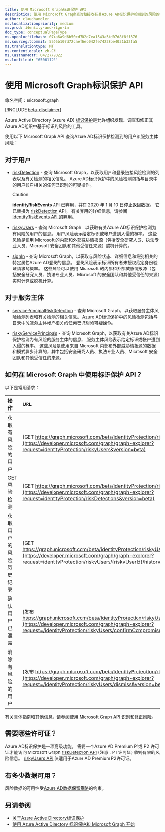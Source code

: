 ```yaml
---
title: 使用 Microsoft Graph标识保护 API
description: 使用 Microsoft Graph查询和接收有关Azure AD标识保护检测到的风险的信息。
author: cloudhandler
ms.localizationpriority: medium
ms.prod: identity-and-sign-in
doc_type: conceptualPageType
ms.openlocfilehash: 07ca6a9d6b50cd702d7ea1543a5fd07d8f8ff376
ms.sourcegitcommit: 5516b107d72caef6ec042fe74228be4031b32fa5
ms.translationtype: MT
ms.contentlocale: zh-CN
ms.lasthandoff: 04/27/2022
ms.locfileid: "65061123"
---
```

# <a name="use-the-microsoft-graph-identity-protection-apis"></a>使用 Microsoft Graph标识保护 API

命名空间：microsoft.graph

[!INCLUDE [beta-disclaimer](../../includes/beta-disclaimer.md)]

Azure Active Directory (Azure AD) [标识保护](/azure/active-directory/identity-protection/overview-identity-protection)是允许组织发现、调查和修正其Azure AD组织中基于标识的风险的工具。

使用以下 Microsoft Graph API 查询Azure AD标识保护检测到的用户和服务主体风险：

## <a name="for-users"></a>对于用户

+ [riskDetection](riskdetection.md) - 查询 Microsoft Graph，以获取用户和登录链接风险检测的列表以及有关检测的相关信息。 Azure AD标识保护中的风险检测包括与目录中的用户帐户相关的任何已识别的可疑操作。

    >[!CAUTION]
    >**identityRiskEvents** API 已弃用，并在 2020 年 1 月 10 日停止返回数据。 它已替换为 [riskDetection](riskdetection.md) API。 有关弃用的详细信息，请参阅 [IdentityRiskEvents API 的弃](https://developer.microsoft.com/office/blogs/deprecatation-of-the-identityriskevents-api/)用。

+ [riskyUsers](riskyuser.md) - 查询 Microsoft Graph，以获取有关Azure AD标识保护检测为有风险的用户的信息。 用户风险表示给定标识或帐户遭到入侵的概率。 这些风险是使用 Microsoft 的内部和外部威胁情报源（包括安全研究人员、执法专业人员、Microsoft 安全团队和其他受信任来源）脱机计算的。

+ [signIn](signin.md) - 查询 Microsoft Graph，以获取与风险状态、详细信息和级别相关的特定属性Azure AD登录的信息。 登录风险表示标识所有者未授权给定身份验证请求的概率。 这些风险可以使用 Microsoft 的内部和外部威胁情报源（包括安全研究人员、执法专业人员、Microsoft 的安全团队和其他受信任的来源）实时计算或脱机计算。

## <a name="for-service-principals"></a>对于服务主体

+ [servicePrincipalRiskDetection](serviceprincipalriskdetection.md) - 查询 Microsoft Graph，以获取服务主体风险检测列表和有关检测的相关信息。 Azure AD标识保护中的风险检测包括与目录中的服务主体帐户相关的任何已识别的可疑操作。

+ [riskyServicePrincipals](riskyserviceprincipal.md) - 查询 Microsoft Graph，以获取有关Azure AD标识保护检测为有风险的服务主体的信息。 服务主体风险表示给定标识或帐户遭到入侵的概率。 这些风险是使用来自 Microsoft 内部和外部威胁情报源的数据和模式异步计算的，其中包括安全研究人员、执法专业人员、Microsoft 安全团队和其他受信任的来源。

## <a name="what-can-i-do-with-identity-protection-apis-in-microsoft-graph"></a>如何在 Microsoft Graph 中使用标识保护 API？

以下是常用请求：

操作 | URL
:----------|:----
获取有风险的用户 | [GET https://graph.microsoft.com/beta/identityProtection/riskyUsers](https://developer.microsoft.com/graph/graph-explorer?request=identityProtection/riskyUsers&version=beta)
GET 风险检测 | [GET https://graph.microsoft.com/beta/identityProtection/riskDetections](https://developer.microsoft.com/graph/graph-explorer?request=identityProtection/riskDetections&version=beta)
获取用户的风险历史记录 | [GET https://graph.microsoft.com/beta/identityProtection/riskyUsers/{riskyUserId}/history](https://developer.microsoft.com/graph/graph-explorer?request=identityProtection/riskyUsers/{riskyUserId}/history&version=beta)
确认用户已泄露 | [发布 https://graph.microsoft.com/beta/identityProtection/riskyUsers/confirmCompromised](https://developer.microsoft.com/graph/graph-explorer?request=/identityProtection/riskyUsers/confirmCompromised&version=beta)
消除有风险的用户 | [发布 https://graph.microsoft.com/beta/identityProtection/riskyUsers/dismiss](https://developer.microsoft.com/graph/graph-explorer?request=/identityProtection/riskyUsers/dismiss&version=beta)

有关具体指南和其他信息，请参阅[使用 Microsoft Graph API 识别和修正风险](/graph/tutorial-riskdetection-api)。

## <a name="what-licenses-do-i-need"></a>需要哪些许可证？

Azure AD标识保护是一项高级功能。 需要一个Azure AD Premium P1或 P2 许可证才能访问 Microsoft Graph [riskDetection API](riskdetection.md) (注意：P1 许可证) 收到有限的风险信息。 [riskyUsers API](riskyuser.md) 仅适用于Azure AD Premium P2许可证。

## <a name="how-much-data-is-available"></a>有多少数据可用？

风险数据的可用性受[Azure AD数据保留策略](/azure/active-directory/reports-monitoring/reference-reports-data-retention#how-long-does-azure-ad-store-the-data)的约束。


## <a name="see-also"></a>另请参阅

* [关于Azure Active Directory标识保护](/azure/active-directory/identity-protection/overview-identity-protection)
* [使用 Azure Active Directory 标识保护和 Microsoft Graph 开始](/azure/active-directory/identity-protection/howto-identity-protection-graph-api)
